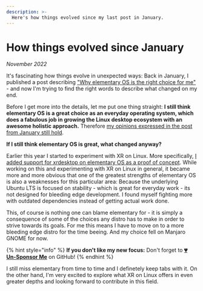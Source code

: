 ```yaml
---
description: >-
  Here's how things evolved since my last post in January.
---
```


# How things evolved since January

_November 2022_

It's fascinating how things evolve in unexpected ways: Back in January, I published a post describing ["Why elementary OS is the right choice for me"](2022-01-17-why-elementary-os-is-the-right-choice-for-me.md) - and now I'm trying to find the right words to describe what changed on my end.

Before I get more into the details, let me put one thing straight: **I still think elementary OS is a great choice as an everyday operating system, which does a fabulous job in growing the Linux desktop ecosystem with an awesome holistic approach.** Therefore [my opinions expressed in the post from January still hold](2022-01-17-why-elementary-os-is-the-right-choice-for-me.md).

**If I still think elementary OS is great, what changed anyway?**

Earlier this year I started to experiment with XR on Linux. More specifically, [I added support for xrdesktop on elementary OS as a proof of concept](2021-04-27-dipping-elementary-os-toes-into-virtual-reality.md). While working on this and experimenting with XR on Linux in general, it became more and more obvious that one of the greatest strengths of elementary OS is also a weaknesses for this particular area: Because the underlying Ubuntu LTS is focused on stability - which is great for everyday work - its not designed for bleeding edge development. I found myself fighting more with outdated dependencies instead of getting actual work done.

This, of course is nothing one can blame elementary for - it is simply a consequence of some of the choices any distro has to make in order to strive towards its goals. For me this means I have to move on to a more bleeding edge distro for the time beeing. And my choice fell on Manjaro GNOME for now.

{% hint style="info" %}
**If you don't like my new focus:** Don't forget to [**💔 Un-Sponsor Me**](https://github.com/sponsors/marbetschar) on GitHub!
{% endhint %}

I still miss elementary from time to time and I definetely keep tabs with it. On the other hand, I'm very excited to explore what XR on Linux offers in even greater depths and looking forward to contribute in this field.

